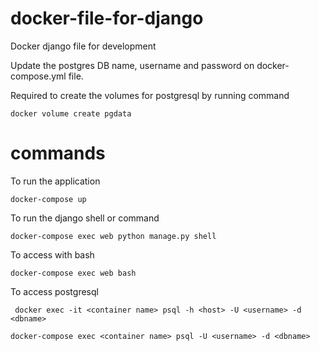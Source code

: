 # docker-file-for-django

Docker django file for development

Update the postgres DB name, username and password on docker-compose.yml file.

Required to create the volumes for postgresql by running command

```docker volume create pgdata```

# commands
To run the application 

```docker-compose up```

To run the django shell or command 

```docker-compose exec web python manage.py shell```

To access with bash

```docker-compose exec web bash```

To access postgresql

``` docker exec -it <container name> psql -h <host> -U <username> -d <dbname>```

```docker-compose exec <container name> psql -U <username> -d <dbname>```
